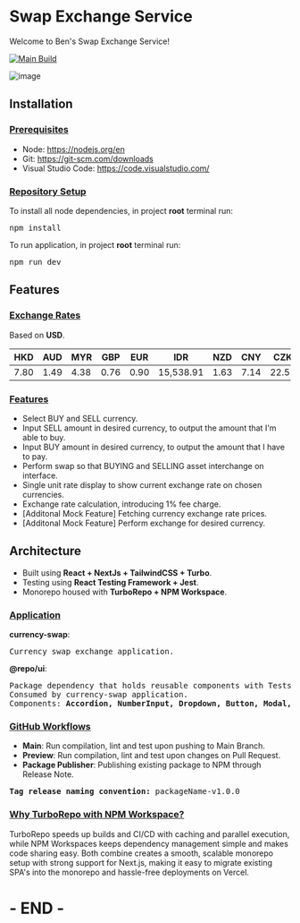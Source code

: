 # Swap Exchange Service

<p>Welcome to Ben's Swap Exchange Service!</p>

[![Main Build](https://github.com/bkhoo1999/ben-swap-monorepo/actions/workflows/main.yml/badge.svg)](https://github.com/bkhoo1999/ben-swap-monorepo/actions/workflows/main.yml)

![image](https://github.com/user-attachments/assets/181a6ecd-33c2-467c-8c5f-f0d9dbf91bfa)

## Installation

### <u>Prerequisites</u>
* Node: https://nodejs.org/en
* Git: https://git-scm.com/downloads
* Visual Studio Code: https://code.visualstudio.com/

### <u>Repository Setup</u>
<p>To install all node dependencies, in project <b>root</b> terminal run:</p>
<pre>npm install</pre>
<p>To run application, in project <b>root</b> terminal run:</p>
<pre>npm run dev</pre>

## Features
### <u>Exchange Rates</u>
<p>Based on <b>USD</b>.</p>

| HKD  | AUD  | MYR  | GBP  | EUR  | IDR       | NZD  | CNY  | CZK  | AED  |
|------|------|------|------|------|-----------|------|------|------|------|
| 7.80 | 1.49 | 4.38 | 0.76 | 0.90 | 15,538.91 | 1.63 | 7.14 | 22.55 | 3.67 |


### <u>Features</u>
* Select BUY and SELL currency.
* Input SELL amount in desired currency, to output the amount that I'm able to buy.
* Input BUY amount in desired currency, to output the amount that I have to pay.
* Perform swap so that BUYING and SELLING asset interchange on interface. 
* Single unit rate display to show current exchange rate on chosen currencies. 
* Exchange rate calculation, introducing 1% fee charge.
* [Additonal Mock Feature] Fetching currency exchange rate prices. 
* [Additonal Mock Feature] Perform exchange for desired currency. 

## Architecture
* Built using <b>React + NextJs + TailwindCSS + Turbo</b>.
* Testing using <b>React Testing Framework + Jest</b>.
* Monorepo housed with <b>TurboRepo + NPM Workspace</b>.

### <u>Application</u>
<b>currency-swap</b>: 
<pre>Currency swap exchange application.</pre>
<b>@repo/ui</b>: 
<pre>
Package dependency that holds reusable components with Tests.
Consumed by currency-swap application.
Components: <b>Accordion, NumberInput, Dropdown, Button, Modal, Grid</b>
</pre>

### <u>GitHub Workflows</u>
* <b>Main</b>: Run compilation, lint and test upon pushing to Main Branch.
* <b>Preview</b>: Run compilation, lint and test upon changes on Pull Request.
* <b>Package Publisher</b>: Publishing existing package to NPM through Release Note.
<pre>
<b>Tag release naming convention:</b> packageName-v1.0.0
</pre>

### <u>Why TurboRepo with NPM Workspace?</u>
<p>
TurboRepo speeds up builds and CI/CD with caching and parallel execution, while NPM Workspaces keeps dependency management simple and makes code sharing easy. Both combine creates a smooth, scalable monorepo setup with strong support for Next.js, making it easy to migrate existing SPA's into the monorepo and hassle-free deployments on Vercel.
</p>

# - END -
